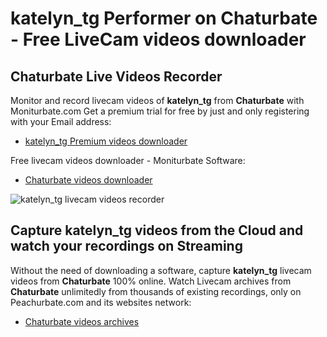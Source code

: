 # katelyn_tg Performer on Chaturbate - Free LiveCam videos downloader

## Chaturbate Live Videos Recorder

Monitor and record livecam videos of **katelyn_tg** from **Chaturbate** with Moniturbate.com
Get a premium trial for free by just and only registering with your Email address:
* [katelyn_tg Premium videos downloader](https://moniturbate.com/request-demo-licence-key.html)

Free livecam videos downloader - Moniturbate Software:
* [Chaturbate videos downloader](https://moniturbate.com/moniturbate-download-software.html)

![katelyn_tg livecam videos recorder](https://peachurnet.com/templates/moniturbate-software.png)


## Capture katelyn_tg videos from the Cloud and watch your recordings on Streaming

Without the need of downloading a software, capture **katelyn_tg** livecam videos from **Chaturbate** 100% online.
Watch Livecam archives from **Chaturbate** unlimitedly from thousands of existing recordings, only on Peachurbate.com and its websites network:
* [Chaturbate videos archives](https://peachurnet.com/)